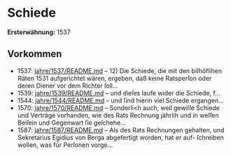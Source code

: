 # Schiede

**Ersterwähnung:** 1537

## Vorkommen
- 1537: [jahre/1537/README.md](../jahre/1537/README.md) – 12) Die Schiede, die mit den biſhöflihen Räten
1531 aufgerichtet wären, ergeben, daß keine Ratsperſon
oder deren Diener vor dem Richter ſoll...
- 1539: [jahre/1539/README.md](../jahre/1539/README.md) – und dieſes laufe wider die Schiede,
f...
- 1544: [jahre/1544/README.md](../jahre/1544/README.md) – und ſind hierin viel
Schiede ergangen...
- 1570: [jahre/1570/README.md](../jahre/1570/README.md) – Sonderli<h auch, weil
gewiſſe Schiede und Verträge vorhanden, wie des Rats
Rechnung jährlih und in weſſen Beiſein und Gegenwart
ſie geſchehe...
- 1587: [jahre/1587/README.md](../jahre/1587/README.md) – Als des Rats Rechnungen gehalten, und Sekretarius
Egidius von Berga abgefertigt worden, hat er auf-
ſchreiben wollen, was für Perſonen vorge...
